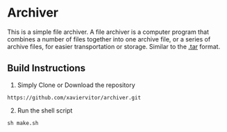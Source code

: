 # Archiver
This is a simple file archiver. A file archiver is a computer program that combines a number of files together into one archive file, or a series of archive files, for easier transportation or storage. Similar to the [.tar](https://en.wikipedia.org/wiki/Tar_(computing)) format.

## Build Instructions

1. Simply Clone or Download the repository
```shell
https://github.com/xaviervitor/archiver.git
```
2. Run the shell script
```shell
sh make.sh
```
